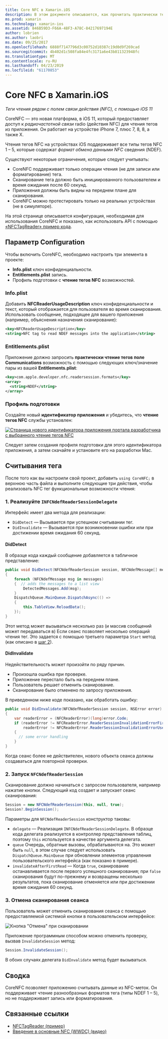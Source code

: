 ```yaml
---
title: Core NFC в Xamarin.iOS
description: В этом документе описывается, как прочитать практически теги связи поля в Xamarin.iOS с помощью интерфейсов API, представленная в iOS 11.
ms.prod: xamarin
ms.technology: xamarin-ios
ms.assetid: 846B59D3-F66A-48F3-A78C-84217697194E
author: lobrien
ms.author: laobri
ms.date: 09/25/2017
ms.openlocfilehash: 6888f7147796d3c00752d10387c19d0d9f269cad
ms.sourcegitcommit: 4b402d1c508fa84e4fc3171a6e43b811323948fc
ms.translationtype: MT
ms.contentlocale: ru-RU
ms.lasthandoff: 04/23/2019
ms.locfileid: "61170853"
---
```

# <a name="core-nfc-in-xamarinios"></a>Core NFC в Xamarin.iOS

_Теги чтения рядом с полем связи действия (NFC), с помощью iOS 11_

CoreNFC — это новая платформа, в iOS 11, который предоставляет доступ к _радиочастотной связи_ radio (действия NFC) для чтения тегов из приложения. Он работает на устройстве iPhone 7, плюс 7, 8, 8, а также X.

Чтения тегов NFC на устройствах iOS поддерживает все типы тегов NFC 1 – 5, которые содержат _формат обмена данными NFC_ сведения (NDEF).

Существуют некоторые ограничения, которые следует учитывать:

- CoreNFC поддерживает только операции чтения (не для записи или форматирование) тега.
- Сканирование тега должно быть инициированного пользователем и время ожидания после 60 секунд.
- Приложения должны быть видны на переднем плане для сканирования.
- CoreNFC можно протестировать только на реальных устройствах (не в симуляторе).

На этой странице описывается конфигурация, необходимая для использования CoreNFC и показано, как использовать API с помощью [«NFCTagReader» пример кода](https://developer.xamarin.com/samples/monotouch/ios11/NFCTagReader/).

## <a name="configuration"></a>Параметр Configuration

Чтобы включить CoreNFC, необходимо настроить три элемента в проекте:

- **Info.plist** ключ конфиденциальности.
- **Entitlements.plist** запись.
- Профиль подготовки с **чтение тегов NFC** возможностей.

### <a name="infoplist"></a>Info.plist

Добавить **NFCReaderUsageDescription** ключ конфиденциальности и текст, который отображается для пользователя во время сканирования. Использовать сообщение, подходящее для вашего приложения (например, объяснения назначения сканирование):

```xml
<key>NFCReaderUsageDescription</key>
<string>NFC tag to read NDEF messages into the application</string>
```

### <a name="entitlementsplist"></a>Entitlements.plist

Приложение должно запросить **практически чтение тегов поле Communications** возможность с помощью следующих ключ/значение пары из вашей **Entitlements.plist**:

```xml
<key>com.apple.developer.nfc.readersession.formats</key>
<array>
  <string>NDEF</string>
</array>
```

### <a name="provisioning-profile"></a>Профиль подготовки

Создайте новый **идентификатор приложения** и убедитесь, что **чтение тегов NFC** службы установлен:

[![Страница нового идентификатора приложения портала разработчика с выбранного чтение тегов NFC](corenfc-images/app-services-nfc-sml.png)](corenfc-images/app-services-nfc.png#lightbox)

Следует затем создания профиля подготовки для этого идентификатора приложения, а затем скачайте и установите его на разработки Mac.

## <a name="reading-a-tag"></a>Считывания тега

После того как вы настроили свой проект, добавить `using CoreNFC;` в верхнюю часть файла и выполните следующие три действия, чтобы реализовать NFC тег функциональные возможности чтения:

### <a name="1-implement-infcndefreadersessiondelegate"></a>1. Реализуйте `INFCNdefReaderSessionDelegate`

Интерфейс имеет два метода для реализации:

- `DidDetect` — Вызывается при успешном считывании тег.
- `DidInvalidate` — Вызывается при возникновении ошибки или при достижении время ожидания 60 секунд.

#### <a name="diddetect"></a>DidDetect

В образце кода каждый сообщение добавляется в табличное представление:

```csharp
public void DidDetect(NFCNdefReaderSession session, NFCNdefMessage[] messages)
{
    foreach (NFCNdefMessage msg in messages)
    {  // adds the messages to a list view
        DetectedMessages.Add(msg);
    }
    DispatchQueue.MainQueue.DispatchAsync(() =>
    {
        this.TableView.ReloadData();
    });
}
```

Этот метод может вызываться несколько раз (и массив сообщений может передаваться в) Если сеанс позволяет несколько операций чтения тег. Это задается с помощью третьего параметра `Start` метод (как описано в [шаг 2](#step2)).

#### <a name="didinvalidate"></a>DidInvalidate

Недействительность может произойти по ряду причин.

- Произошла ошибка при проверке.
- Приложение перестало быть на переднем плане.
- Пользователь решает отменить сканирование.
- Сканирование было отменено по запросу приложения.

В приведенном ниже коде показано, как обработать ошибку:

```csharp
public void DidInvalidate(NFCNdefReaderSession session, NSError error)
{
    var readerError = (NFCReaderError)(long)error.Code;
    if (readerError != NFCReaderError.ReaderSessionInvalidationErrorFirstNDEFTagRead &&
        readerError != NFCReaderError.ReaderSessionInvalidationErrorUserCanceled)
    {
      // some error handling
    }
}
```

Когда сеанс более не действителен, нового объекта сеанса должны создаваться для повторной проверки.

<a name="step2" />

### <a name="2-start-an-nfcndefreadersession"></a>2. Запуск `NFCNdefReaderSession`

Сканирование должно начинаться с запросом пользователя, например нажатие кнопки.
Следующий код создает и запускает сеанс сканирования:

```csharp
Session = new NFCNdefReaderSession(this, null, true);
Session?.BeginSession();
```

Параметры для `NFCNdefReaderSession` конструктор таковы:

- `delegate` — Реализация `INFCNdefReaderSessionDelegate`. В образце кода делегата реализуется в контроллер представления таблиц, поэтому `this` используется в качестве аргумента делегата.
- `queue` Очередь, обратные вызовы, обрабатываются на. Это может быть `null`, в этом случае следует использовать `DispatchQueue.MainQueue` при обновлении элементов управления пользовательского интерфейса (как показано в примере).
- `invalidateAfterFirstRead` — Когда `true`, сканирование останавливается после первого успешного сканирования; при `false` сканирования будут по-прежнему и возвращены несколько результатов, пока сканирование отменяется или при достижении время ожидания 60 секунд.


### <a name="3-cancel-the-scanning-session"></a>3. Отмена сканирования сеанса

Пользователь может отменить сканирования сеанса с помощью предоставляемой системой кнопки в пользовательском интерфейсе:

![Кнопка "Отмена" при сканировании](corenfc-images/scan-cancel-sml.png)

Приложение программным способом можно отменить проверку, вызвав `InvalidateSession` метод:

```csharp
Session.InvalidateSession();
```

В обоих случаях делегата `DidInvalidate` метод будет вызываться.

## <a name="summary"></a>Сводка

CoreNFC позволяет приложению считывать данные из NFC-меток. Он поддерживает чтение разнообразных форматов тега (типы NDEF 1 – 5), но не поддерживает запись или форматирования.


## <a name="related-links"></a>Связанные ссылки

- [NFCTagReader (пример)](https://developer.xamarin.com/samples/monotouch/ios11/NFCTagReader/)
- [Введение в основные NFC (WWDC) (видео)](https://developer.apple.com/videos/play/wwdc2017/718/)
